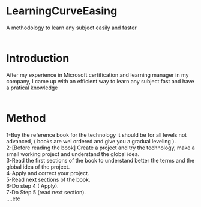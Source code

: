 # LearningCurveEasing
A methodology to learn any subject easily and faster<br/>
<br/>
# Introduction
After my experience in Microsoft certification and learning manager in my company, I came up with an efficient way to learn any subject fast and have a pratical knowledge<br/>
 <br/>
# Method
1-Buy the reference book for the technology it should be for all levels not advanced, ( books are wel ordered and give you a gradual leveling ).<br/>
2-[Before reading the book] Create a project and try the technology, make a small working project and understand the global idea.<br/>
3-Read the first sections of the book to understand better the terms and the global idea of the project.<br/>
4-Apply and correct your project.<br/>
5-Read next sections of the book.<br/>
6-Do step 4 ( Apply).<br/>
7-Do Step 5 (read next section).<br/>
....etc<br/>
